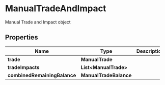 

# ManualTradeAndImpact

Manual Trade and Impact object

## Properties

| Name | Type | Description | Notes |
|------------ | ------------- | ------------- | -------------|
|**trade** | **ManualTrade** |  |  [optional] |
|**tradeImpacts** | **List&lt;ManualTrade&gt;** |  |  [optional] |
|**combinedRemainingBalance** | **ManualTradeBalance** |  |  [optional] |



